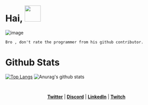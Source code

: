 # Hai, <img src="https://camo.githubusercontent.com/75dc1c8b7e5ab93cc6a6f22cdd58e8f8384245cc/68747470733a2f2f6d656469612e67697068792e636f6d2f6d656469612f6d47634e6a736657416a593541455a4e77362f67697068792e676966" width="50" data-canonical-src="https://media.giphy.com/media/mGcNjsfWAjY5AEZNw6/giphy.gif" style="max-width:100%;">

<img src="https://github.com/saadeghi/saadeghi/raw/master/dino.gif" alt="image" style="max-width:100%;">



```
Bro , don't rate the programmer from his github contributor.
```


# Github Stats

[![Top Langs](https://github-readme-stats.vercel.app/api/top-langs/?username=Rdx11&bg_color=30,43e97b,904e95&title_color=fff&text_color=fff)](https://github.com/anuraghazra/github-readme-stats)
![Anurag's github stats](https://github-readme-stats.vercel.app/api?username=Rdx11&bg_color=30,43e97b,904e95&title_color=fff&text_color=fff)

</br>
<p align="center">
  <strong><a href="https://twitter.com/edisonlee55" rel="nofollow">Twitter</a></strong> |
  <strong><a href="https://discord.gg/nYXzaUS" rel="nofollow">Discord</a></strong> |
  <strong><a href="https://www.linkedin.com/in/edisonlee55" rel="nofollow">LinkedIn</a></strong> |
  <strong><a href="https://www.twitch.tv/edisonlee55" rel="nofollow">Twitch</a></strong>
</p>
